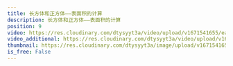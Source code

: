 ```yaml
---
title: 长方体和正方体——表面积的计算
description: 长方体和正方体——表面积的计算
position: 9
video: https://res.cloudinary.com/dtysyyt3a/video/upload/v1671541655/easymath/5年级下/03单元长方体和正方体/nilfd4v6jzrwfjopz5iq.mp4
video_additional: https://res.cloudinary.com/dtysyyt3a/video/upload/v1671541743/easymath/5年级下/03单元长方体和正方体/每课一题的解答视频/leeiokzgd5geouvpniop.mp4
thumbnail: https://res.cloudinary.com/dtysyyt3a/image/upload/v1671541658/easymath/5年级下/03单元长方体和正方体/f55s3ixcczoyls3obof4.png
is_free: False
---
```

